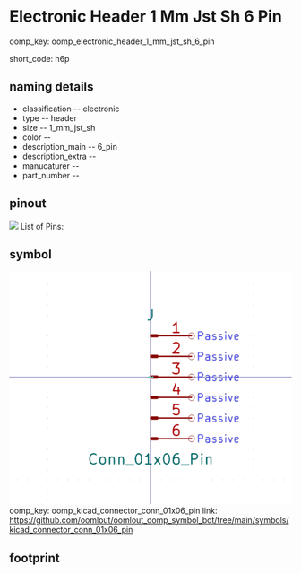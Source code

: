 # Electronic Header 1 Mm Jst Sh 6 Pin
oomp_key: oomp_electronic_header_1_mm_jst_sh_6_pin  

short_code: h6p
## naming details
* classification -- electronic
* type -- header
* size -- 1_mm_jst_sh
* color -- 
* description_main -- 6_pin
* description_extra -- 
* manucaturer -- 
* part_number -- 
## pinout
![](working_pinout_600.png)
List of Pins:

## symbol

![](symbol/0/working/working_600.png)  
oomp_key: oomp_kicad_connector_conn_01x06_pin
link: https://github.com/oomlout/oomlout_oomp_symbol_bot/tree/main/symbols/kicad_connector_conn_01x06_pin


## footprint
